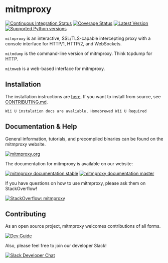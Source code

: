 # mitmproxy

[![Continuous Integration Status](https://github.com/mitmproxy/mitmproxy/workflows/CI/badge.svg?branch=master)](https://github.com/mitmproxy/mitmproxy/actions?query=branch%3Amaster)
[![Coverage Status](https://shields.mitmproxy.org/codecov/c/github/mitmproxy/mitmproxy/master.svg?label=codecov)](https://codecov.io/gh/mitmproxy/mitmproxy)
[![Latest Version](https://shields.mitmproxy.org/pypi/v/mitmproxy.svg)](https://pypi.python.org/pypi/mitmproxy)
[![Supported Python versions](https://shields.mitmproxy.org/pypi/pyversions/mitmproxy.svg)](https://pypi.python.org/pypi/mitmproxy)

``mitmproxy`` is an interactive, SSL/TLS-capable intercepting proxy with a console
interface for HTTP/1, HTTP/2, and WebSockets.

``mitmdump`` is the command-line version of mitmproxy. Think tcpdump for HTTP.

``mitmweb`` is a web-based interface for mitmproxy.

## Installation

The installation instructions are [here](https://docs.mitmproxy.org/stable/overview-installation).
If you want to install from source, see [CONTRIBUTING.md](./CONTRIBUTING.md).

``Wii U instalation docs are avaliable, Homebrewed Wii U Required``

## Documentation & Help

General information, tutorials, and precompiled binaries can be found on the mitmproxy website.

[![mitmproxy.org](https://shields.mitmproxy.org/badge/https%3A%2F%2F-mitmproxy.org-blue.svg)](https://mitmproxy.org/)

The documentation for mitmproxy is available on our website:

[![mitmproxy documentation stable](https://shields.mitmproxy.org/badge/docs-stable-brightgreen.svg)](https://docs.mitmproxy.org/stable/)
[![mitmproxy documentation master](https://shields.mitmproxy.org/badge/docs-master-brightgreen.svg)](https://docs.mitmproxy.org/master/)

If you have questions on how to use mitmproxy, please
ask them on StackOverflow!

[![StackOverflow: mitmproxy](https://shields.mitmproxy.org/stackexchange/stackoverflow/t/mitmproxy?color=orange&label=stackoverflow%20questions)](https://stackoverflow.com/questions/tagged/mitmproxy)




## Contributing

As an open source project, mitmproxy welcomes contributions of all forms. 

[![Dev Guide](https://shields.mitmproxy.org/badge/dev_docs-CONTRIBUTING.md-blue)](./CONTRIBUTING.md)

Also, please feel free to join our developer Slack!

[![Slack Developer Chat](https://shields.mitmproxy.org/badge/slack-mitmproxy-E01563.svg)](http://slack.mitmproxy.org/)
